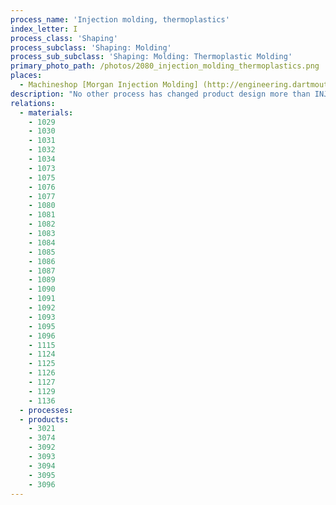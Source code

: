 ```yaml
---
process_name: 'Injection molding, thermoplastics'
index_letter: I
process_class: 'Shaping'
process_subclass: 'Shaping: Molding'
process_sub_subclass: 'Shaping: Molding: Thermoplastic Molding'
primary_photo_path: /photos/2080_injection_molding_thermoplastics.png
places: 
  - Machineshop [Morgan Injection Molding] (http://engineering.dartmouth.edu/mshop/machines/morgan-injection-molding-press-md.html)
description: "No other process has changed product design more than INJECTION MOLDING. Injection molded products appear in every sector of product design: consumer products, business, industrial, computers, communication, medical and research products, toys, cosmetic packaging and sports equipment. The most common equipment for molding thermoplastics is the reciprocating screw machine, shown schematically in the figure. Polymer granules are fed into a spiral press where they mix and soften to a dough-like consistency that can be forced through one or more channels ('sprues') into the die. The polymer solidifies under pressure and the component is then ejected. Thermoplastics, thermosets and elastomers can all be injection molded. Co-injection allows molding of components with different materials, colors and features. Injection foam molding allows economical production of large molded components by using inert gas or chemical blowing agents to make components that have a solid skin and a cellular inner structure."
relations: 
  - materials: 
    - 1029
    - 1030
    - 1031
    - 1032
    - 1034
    - 1073
    - 1075
    - 1076
    - 1077
    - 1080
    - 1081
    - 1082
    - 1083
    - 1084
    - 1085
    - 1086
    - 1087
    - 1089
    - 1090
    - 1091
    - 1092
    - 1093
    - 1095
    - 1096
    - 1115
    - 1124
    - 1125
    - 1126
    - 1127
    - 1129
    - 1136
  - processes: 
  - products: 
    - 3021
    - 3074
    - 3092
    - 3093
    - 3094
    - 3095
    - 3096
---
```

